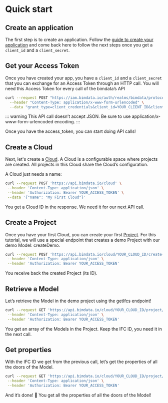 # Quick start

## Create an application

The first step is to create an application. Follow the [guide to create your application](/api/guides/application.html#how-to-create-your-application-on-bimdata-connect) and come back here to follow the next steps once you get a `client_id` and a `client_secret`.

## Get your Access Token

Once you have created your app, you have a `client_id` and a `client_secret` that you can exchange for an Access Token through an HTTP call. You will need this Access Token for every call of the bimdata’s API

```bash
curl --request POST "https://iam.bimdata.io/auth/realms/bimdata/protocol/openid-connect/token" \
  --header "Content-Type: application/x-www-form-urlencoded" \
  --data "grant_type=client_credentials&client_id=YOUR_CLIENT_ID&client_secret=YOUR_CLIENT_SECRET"
```

::: warning
This API call doesn’t accept JSON.
Be sure to use application/x-www-form-urlencoded encoding.
:::

Once you have the access_token, you can start doing API calls!

## Create a Cloud

Next, let's create a [Cloud](/api/introduction/concepts.html#cloud). A Cloud is a configurable space where projects are created. All projects in this Cloud share the Cloud’s configuration.

A Cloud just needs a name:

```bash
curl --request POST 'https://api.bimdata.io/cloud' \
 --header 'Content-Type: application/json' \
 --header 'Authorization: Bearer YOUR_ACCESS_TOKEN' \
 --data '{"name": "My First Cloud"}'
```

You get a Cloud ID in the response. We need it for our next API call.

## Create a Project

Once you have your first Cloud, you can create your first [Project](/api/introduction/concepts.html#project). For this tutorial, we will use a special endpoint that creates a demo Project with our demo Model: createDemo.

```bash
curl --request POST 'https://api.bimdata.io/cloud/YOUR_CLOUD_ID/create-demo' \
 --header 'Content-Type: application/json' \
 --header 'Authorization: Bearer YOUR_ACCESS_TOKEN'
```

You receive back the created Project (its ID).

## Retrieve a Model

Let’s retrieve the Model in the demo project using the getIfcs endpoint!

```bash
curl --request GET 'https://api.bimdata.io/cloud/YOUR_CLOUD_ID/project/YOUR_PROJECT_ID/ifc' \
 --header 'Content-Type: application/json' \
 --header 'Authorization: Bearer YOUR_ACCESS_TOKEN'
```

You get an array of the Models in the Project. Keep the IFC ID, you need it in the next call.

## Get properties

With the IFC ID we get from the previous call, let’s get the properties of all the doors of the Model.

```bash
curl --request GET 'https://api.bimdata.io/cloud/YOUR_CLOUD_ID/project/YOUR_PROJECT_ID/ifc/YOUR_IFC_ID/element/simple?type=IfcDoor' \
 --header 'Content-Type: application/json' \
 --header 'Authorization: Bearer YOUR_ACCESS_TOKEN'
```

And it’s done! :tada:
You get all the properties of all the doors of the Model!
